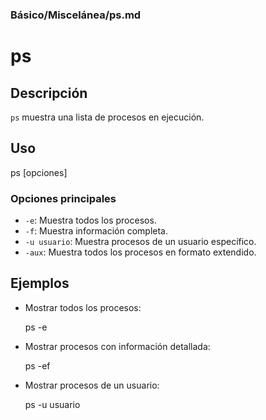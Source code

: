 ### **Básico/Miscelánea/ps.md**

# ps

## Descripción

`ps` muestra una lista de procesos en ejecución.

## Uso

ps [opciones]

### Opciones principales

- `-e`: Muestra todos los procesos.
- `-f`: Muestra información completa.
- `-u usuario`: Muestra procesos de un usuario específico.
- `-aux`: Muestra todos los procesos en formato extendido.

## Ejemplos

- Mostrar todos los procesos:

  ps -e

- Mostrar procesos con información detallada:

  ps -ef

- Mostrar procesos de un usuario:

  ps -u usuario
